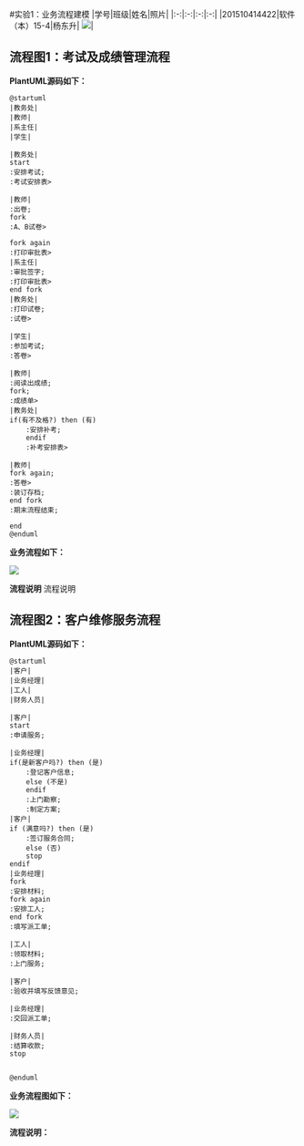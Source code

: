 #实验1：业务流程建模
|学号|班级|姓名|照片|
|:-:|:-:|:-:|:-:|
|201510414422|软件（本）15-4|杨东升| ![](../ydswinter.jpg)|

## 流程图1：考试及成绩管理流程

**PlantUML源码如下：**
```puml
@startuml
|教务处|
|教师|
|系主任|
|学生|

|教务处|
start
:安排考试;
:考试安排表>

|教师|
:出卷;
fork
:A、B试卷>

fork again
:打印审批表>
|系主任|
:审批签字;
:打印审批表>
end fork
|教务处|
:打印试卷;
:试卷>

|学生|
:参加考试;
:答卷>

|教师|
:阅读出成绩;
fork;
:成绩单>
|教务处|
if(有不及格?) then (有)
    :安排补考;
    endif
    :补考安排表>

|教师|
fork again;
:答卷>
:装订存档;
end fork
:期末流程结束;

end
@enduml
```
**业务流程如下：**

![](flow1.png)

**流程说明**
流程说明

## 流程图2：客户维修服务流程

**PlantUML源码如下：**

```puml
@startuml
|客户|
|业务经理|
|工人|
|财务人员|

|客户|
start
:申请服务;

|业务经理|
if(是新客户吗?) then (是)
    :登记客户信息;
    else (不是)
    endif
    :上门勘察;
    :制定方案;
|客户|
if (满意吗?) then (是)
    :签订服务合同;
    else (否)
    stop
endif
|业务经理|
fork
:安排材料;
fork again
:安排工人;
end fork
:填写派工单;

|工人|
:领取材料;
:上门服务;

|客户|
:验收并填写反馈意见;

|业务经理|
:交回派工单;

|财务人员|
:结算收款;
stop


@enduml
```

**业务流程图如下：**

![](flow2.png)

**流程说明：**